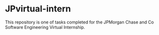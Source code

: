 # JPvirtual-intern
This repository is one of tasks completed for the JPMorgan Chase and Co Software Engineering Virtual Internship.
